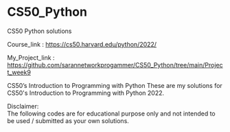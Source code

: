 # CS50_Python
CS50 Python solutions 

Course_link : https://cs50.harvard.edu/python/2022/

My_Project_link : https://github.com/sarannetworkprogammer/CS50_Python/tree/main/Project_week9



CS50’s Introduction to Programming with Python
These are my solutions for CS50's Introduction to Programming with Python 2022.

Disclaimer:  
The following codes are for educational purpose only and not intended to be used / submitted as your own solutions.  

